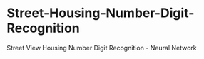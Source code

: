 # Street-Housing-Number-Digit-Recognition
Street View Housing Number Digit Recognition - Neural Network 
